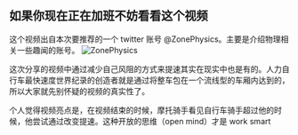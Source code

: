 如果你现在正在加班不妨看看这个视频
----


这个视频出自本次要推荐的一个 twitter 账号 @ZonePhysics。主要是介绍物理相关一些趣闻的账号。
![ZonePhysics](http://cdn2.51ulong.com/18-10-30/84551261.jpg)

这次分享的视频中通过减少自己风阻的方式来提速其实在现实中也是有的。人力自行车最快速度世界纪录的创造者就是通过将整车包在一个流线型的车厢内达到的，所以大家就先别怀疑的视频的真实性了。

个人觉得视频亮点是，在视频结束的时候，摩托骑手看见自行车骑手超过他的时候，他尝试通过改变提速。这种开放的思维（open mind）才是 work smart

<!--stackedit_data:
eyJoaXN0b3J5IjpbLTE4NjcyODg2NTEsLTM0ODEwODU2NSwtND
EwOTg3NDEsLTE1MzA2NDg4MDMsNjM1NzQ0MDYxLDE3NzU4NzA1
MTVdfQ==
-->